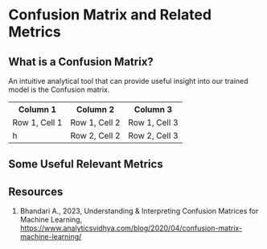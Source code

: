 # Confusion Matrix and Related Metrics

## What is a Confusion Matrix?

An intuitive analytical tool that can provide useful insight into our trained model is the Confusion matrix.

<table>
      <tr>
          <th>Column 1</th>
          <th>Column 2</th>
          <th>Column 3</th>
      </tr>
      <tr>
          <td>Row 1, Cell 1</td>
          <td>Row 1, Cell 2</td>
          <td>Row 1, Cell 3</td>
      </tr>
      <tr>
          <td>h</td>
          <td>Row 2, Cell 2</td>
          <td>Row 2, Cell 3</td>
      </tr>
</table>

## Some Useful Relevant Metrics

## Resources
1. Bhandari A., 2023, Understanding & Interpreting Confusion Matrices for Machine Learning, https://www.analyticsvidhya.com/blog/2020/04/confusion-matrix-machine-learning/
